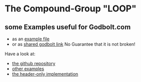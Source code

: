# The Compound-Group "LOOP" #

## some Examples useful for Godbolt.com   ##
 - as an [example file](./ogis-loop-godbolt-example.cpp)
 - or as [shared godbolt link](https://godbolt.org/#z:OYLghAFBqd5QCxAYwPYBMCmBRdBLAF1QCcAaPECAM1QDsCBlZAQwBtMQBGAFlJvoCqAZ0wAFAB4gA5AAYppAFZdSrZrVDIApACYAQjt2kR7ZATx1KmWugDCqVgFcAtrRDaAnKSvoAMnlqYAHLOAEaYxCAA7NqkAA6oQoTmtHaOLiAAHHEJSXR%2BAcFOYRHRRpgmZnQMBMzEBKnOrh5lFcnVtQT5QaHhUTFCNXUN6VkDHV2FxX0AlEaoDsTIHFIA9CsA1AQIeELrCJjMWMTrdKwAnutUeOzrO5v7t06x7E5WNZW0J1T3mOs62jYAPIAWVEgIEgQAIgBaADiACVwaJ1j5AYDRJoZABBTFYtbrWLEcKYACODh2hEwuzWa1x%2BOQsVi0KczGQxFQmw5wCs4WYBF%2BanWDloeDJvwAkpDcToAMx4KjWTDfGyiUTArE2REAfQh4oAigJsFrJdLtDKsFcAusVWqNdrdQajZKINNrar1ZrATrAvrDVrZbLJf6zbKfOLAtgA2atVqwxGY1GZTGgRCACrYeEJ7Gy7zy6XY%2BmM5ms9mc9ZoYUEIWxADutXQu2o7Kc6xkZdoIWIgKo8MwsUwZg%2BQmhnGmpvNSv8vxtHu1gVT4uB2AYOtEEAIZ37pHWADdaoFmK9t0TYkJtwA6S%2Bu9Y3293%2B8P%2B%2BaACsNlxN5ox3Xm9%2Be%2BIB9eP4ZUhVtNBlXRd33Q9fjAmx1hPIQwIgv8AMwAwDG3RMYwANSxLUsXhWEVy1MdswLDYGSZFk2Q5Ihy3meh1nQVAa1oOtiAbdYm1QFsOy7Hs%2BwHXJaGHTgyxkUicTNC0pzdW1PS1edF2XLVIUBAB1QIIH8LBxFTH9tx0zBxGwqCj3WPju17ftB2SM91kvc9rz%2BV930uEguKMvSf1uRUTLMmDgIszsrME2y6EQ8DfN00z/2g6FoSA7BQKix8bxfN9sUfHC8IIoiY0k8d5SYycAnQdYYwZRwhGeBxqRpBrGqa5qWtaukKMZdZqNLOi6t%2BDd%2By%2BSDiFoaD1jUcqiScVAd1%2BNARIIIraGQRwsCAmwBswLUCGIZhCEiyNs2k0rp3dO0vUhbAbB8VMAE1RGwCA/1G15nLS96Ps%2Bu8MrczaXt%2BAZ0BAEAppmrb5oGWCsBWzantqf6xxlbBgc2/MpJlcoRDR/FmF2f4320bRyzUWhUCrLB%2BVMH5Nh81BvmYYb/tIdr7juFhPnYQ4y0JVAQheXYa0IBAhREvBgDKxnoIgIRJPxaEwOSxJxcwdAVmFJWyoonjYlqHY6HHGSrRnc7VKum77se57oNdfxFrI9HcyobGNmYRlznWYA8Fmz5NrLVhUFQJkvOGvBmD5tCjonS1%2Bp/dAtX9wPtL8/St2C/jrKEocLyvL7c/S1ysrk2cvSUpcVwENcvJTzBt2NhSHT9Z1ZjT0KbOE%2BzHx%2Bwu86fENoy1XD8MI4jCvI9YE9idY%2BdQZAAGtoTGflXkYyyBLbodoTMV5EMjw3fgniBV4z8KROzpye4v3Ou6xG867nBcy9XCA74us27oew%2BQrXzO7Oby/voLjff%2Bt8zr1x9I6Y0kIXTbiPmFdumE%2B5JgHrlYeBVnbjwDpPaec8F7vEwMvKssD152U3ngbe6xBZbGisZaEf5Q7h3opWfwwAWYOFrPWHe6M94WWgnHCeWo2FJxigFGBX9j7wIcjnYBLlMpAJfopB%2BKkK7P1AdqS61136PSIT/CKzcvKxVQtuTugDpEt2/ifeyWFkFD3yiRdBE8p7%2BxwYvfBbwzHiI3lvKkFChbUPELQ3WYcbgVnoMwlmzFWLsQbAbE6PDXh8MwVqCJtAhHGQMdBUR6c4FZ0keff%2B18QHyXvspFcalNIqKKa/DRFtP5ZOIbowyfl0nmSfCY0x7jsl2QQTKWUOUbEj2dptC0IsNYq3LAgWo6xxR%2BSQriIZSoRliwlkIBAJAqzTN0rM%2B2O5UB4HKiyHaeBxBahEAQLUNZ46YIgMxBwDCABUBBgAE)
    No Guarantee that it is not broken!

Have a look at:
- [the github repository](https://github.com/F-Haferkorn/ogis-modern-cxx-future-cpp/)
- [other examples](../ogis-cpp-loop.examples)
- [the header-only implementation](../ogis-cpp-loop/include)

